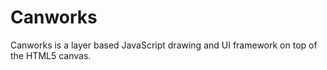 Canworks
========

Canworks is a layer based JavaScript drawing and UI framework on top of the HTML5 canvas.